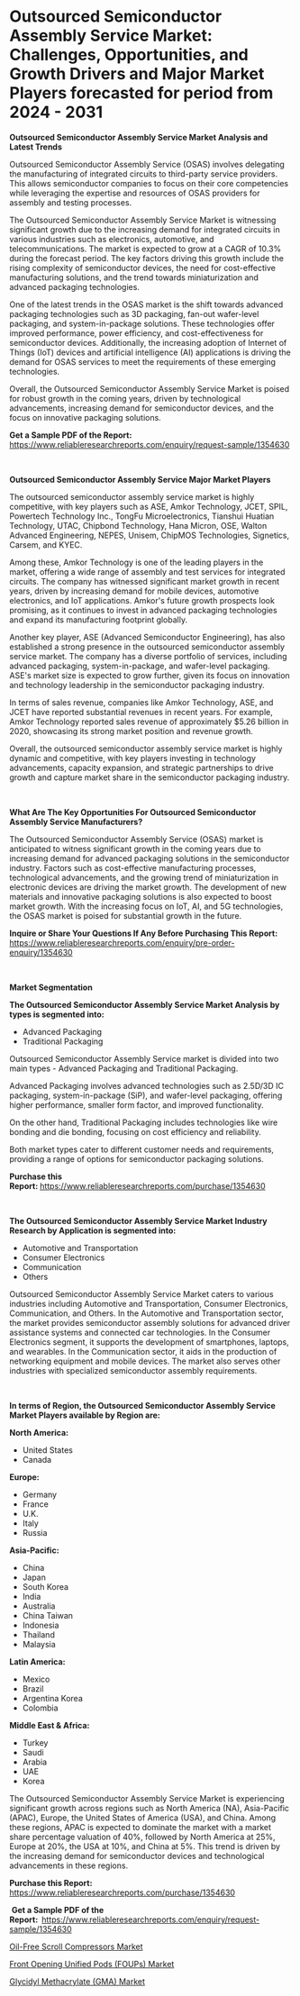 <p><h1>Outsourced Semiconductor Assembly Service Market: Challenges, Opportunities, and Growth Drivers and Major Market Players forecasted for period from 2024 - 2031</h1></p><p><strong>Outsourced Semiconductor Assembly Service Market Analysis and Latest Trends</strong></p>
<p><p>Outsourced Semiconductor Assembly Service (OSAS) involves delegating the manufacturing of integrated circuits to third-party service providers. This allows semiconductor companies to focus on their core competencies while leveraging the expertise and resources of OSAS providers for assembly and testing processes.</p><p>The Outsourced Semiconductor Assembly Service Market is witnessing significant growth due to the increasing demand for integrated circuits in various industries such as electronics, automotive, and telecommunications. The market is expected to grow at a CAGR of 10.3% during the forecast period. The key factors driving this growth include the rising complexity of semiconductor devices, the need for cost-effective manufacturing solutions, and the trend towards miniaturization and advanced packaging technologies.</p><p>One of the latest trends in the OSAS market is the shift towards advanced packaging technologies such as 3D packaging, fan-out wafer-level packaging, and system-in-package solutions. These technologies offer improved performance, power efficiency, and cost-effectiveness for semiconductor devices. Additionally, the increasing adoption of Internet of Things (IoT) devices and artificial intelligence (AI) applications is driving the demand for OSAS services to meet the requirements of these emerging technologies.</p><p>Overall, the Outsourced Semiconductor Assembly Service Market is poised for robust growth in the coming years, driven by technological advancements, increasing demand for semiconductor devices, and the focus on innovative packaging solutions.</p></p>
<p><strong>Get a Sample PDF of the Report:&nbsp;</strong> <a href="https://www.reliableresearchreports.com/enquiry/request-sample/1354630">https://www.reliableresearchreports.com/enquiry/request-sample/1354630</a></p>
<p>&nbsp;</p>
<p><strong>Outsourced Semiconductor Assembly Service Major Market Players</strong></p>
<p><p>The outsourced semiconductor assembly service market is highly competitive, with key players such as ASE, Amkor Technology, JCET, SPIL, Powertech Technology Inc., TongFu Microelectronics, Tianshui Huatian Technology, UTAC, Chipbond Technology, Hana Micron, OSE, Walton Advanced Engineering, NEPES, Unisem, ChipMOS Technologies, Signetics, Carsem, and KYEC.</p><p>Among these, Amkor Technology is one of the leading players in the market, offering a wide range of assembly and test services for integrated circuits. The company has witnessed significant market growth in recent years, driven by increasing demand for mobile devices, automotive electronics, and IoT applications. Amkor's future growth prospects look promising, as it continues to invest in advanced packaging technologies and expand its manufacturing footprint globally.</p><p>Another key player, ASE (Advanced Semiconductor Engineering), has also established a strong presence in the outsourced semiconductor assembly service market. The company has a diverse portfolio of services, including advanced packaging, system-in-package, and wafer-level packaging. ASE's market size is expected to grow further, given its focus on innovation and technology leadership in the semiconductor packaging industry.</p><p>In terms of sales revenue, companies like Amkor Technology, ASE, and JCET have reported substantial revenues in recent years. For example, Amkor Technology reported sales revenue of approximately $5.26 billion in 2020, showcasing its strong market position and revenue growth.</p><p>Overall, the outsourced semiconductor assembly service market is highly dynamic and competitive, with key players investing in technology advancements, capacity expansion, and strategic partnerships to drive growth and capture market share in the semiconductor packaging industry.</p></p>
<p>&nbsp;</p>
<p><strong>What Are The Key Opportunities For Outsourced Semiconductor Assembly Service Manufacturers?</strong></p>
<p><p>The Outsourced Semiconductor Assembly Service (OSAS) market is anticipated to witness significant growth in the coming years due to increasing demand for advanced packaging solutions in the semiconductor industry. Factors such as cost-effective manufacturing processes, technological advancements, and the growing trend of miniaturization in electronic devices are driving the market growth. The development of new materials and innovative packaging solutions is also expected to boost market growth. With the increasing focus on IoT, AI, and 5G technologies, the OSAS market is poised for substantial growth in the future.</p></p>
<p><strong>Inquire or Share Your Questions If Any Before Purchasing This Report:</strong> <a href="https://www.reliableresearchreports.com/enquiry/pre-order-enquiry/1354630">https://www.reliableresearchreports.com/enquiry/pre-order-enquiry/1354630</a></p>
<p>&nbsp;</p>
<p><strong>Market Segmentation</strong></p>
<p><strong>The Outsourced Semiconductor Assembly Service Market Analysis by types is segmented into:</strong></p>
<p><ul><li>Advanced Packaging</li><li>Traditional Packaging</li></ul></p>
<p><p>Outsourced Semiconductor Assembly Service market is divided into two main types - Advanced Packaging and Traditional Packaging. </p><p>Advanced Packaging involves advanced technologies such as 2.5D/3D IC packaging, system-in-package (SiP), and wafer-level packaging, offering higher performance, smaller form factor, and improved functionality. </p><p>On the other hand, Traditional Packaging includes technologies like wire bonding and die bonding, focusing on cost efficiency and reliability.</p><p>Both market types cater to different customer needs and requirements, providing a range of options for semiconductor packaging solutions.</p></p>
<p><strong>Purchase this Report:&nbsp;</strong><a href="https://www.reliableresearchreports.com/purchase/1354630">https://www.reliableresearchreports.com/purchase/1354630</a></p>
<p>&nbsp;</p>
<p><strong>The Outsourced Semiconductor Assembly Service Market Industry Research by Application is segmented into:</strong></p>
<p><ul><li>Automotive and Transportation</li><li>Consumer Electronics</li><li>Communication</li><li>Others</li></ul></p>
<p><p>Outsourced Semiconductor Assembly Service Market caters to various industries including Automotive and Transportation, Consumer Electronics, Communication, and Others. In the Automotive and Transportation sector, the market provides semiconductor assembly solutions for advanced driver assistance systems and connected car technologies. In the Consumer Electronics segment, it supports the development of smartphones, laptops, and wearables. In the Communication sector, it aids in the production of networking equipment and mobile devices. The market also serves other industries with specialized semiconductor assembly requirements.</p></p>
<p>&nbsp;</p>
<p><strong>In terms of Region, the Outsourced Semiconductor Assembly Service Market Players available by Region are:</strong></p>
<p>
    <p> <strong> North America: </strong>
        <ul>
            <li>United States</li>
            <li>Canada</li>
        </ul>
        </p> 
    <p> <strong> Europe: </strong>
        <ul>
            <li>Germany</li>
            <li>France</li>
            <li>U.K.</li>
            <li>Italy</li>
            <li>Russia</li>
        </ul>
        </p> 
    <p> <strong> Asia-Pacific: </strong>
        <ul>
            <li>China</li>
            <li>Japan</li>
            <li>South Korea</li>
            <li>India</li>
            <li>Australia</li>
            <li>China Taiwan</li>
            <li>Indonesia</li>
            <li>Thailand</li>
            <li>Malaysia</li>
        </ul>
        </p> 
    <p> <strong> Latin America: </strong>
        <ul>
            <li>Mexico</li>
            <li>Brazil</li>
            <li>Argentina Korea</li>
            <li>Colombia</li>
        </ul>
        </p> 
    <p> <strong> Middle East & Africa: </strong>
        <ul>
            <li>Turkey</li>
            <li>Saudi</li>
            <li>Arabia</li>
            <li>UAE</li>
            <li>Korea</li>
        </ul>
    </p>
    </p>
<p><p>The Outsourced Semiconductor Assembly Service Market is experiencing significant growth across regions such as North America (NA), Asia-Pacific (APAC), Europe, the United States of America (USA), and China. Among these regions, APAC is expected to dominate the market with a market share percentage valuation of 40%, followed by North America at 25%, Europe at 20%, the USA at 10%, and China at 5%. This trend is driven by the increasing demand for semiconductor devices and technological advancements in these regions.</p></p>
<p><strong>Purchase this Report: </strong><a href="https://www.reliableresearchreports.com/purchase/1354630">https://www.reliableresearchreports.com/purchase/1354630</a></p>
<p>&nbsp;<strong>Get a Sample PDF of the Report:&nbsp;&nbsp;</strong><a href="https://www.reliableresearchreports.com/enquiry/request-sample/1354630">https://www.reliableresearchreports.com/enquiry/request-sample/1354630</a></p>
<p><strong></strong></p>
<p><p><a href="https://www.linkedin.com/pulse/oil-free-scroll-compressors-market-research-report-reveals-cc9wc?trackingId=zoJgAx5ynIejeh4UQeGQzA%3D%3D">Oil-Free Scroll Compressors Market</a></p><p><a href="https://www.linkedin.com/pulse/front-opening-unified-pods-foups-market-research-report-uqa8e?trackingId=546%2B2%2BRnOt325oCv36Un7g%3D%3D">Front Opening Unified Pods (FOUPs) Market</a></p><p><a href="https://www.linkedin.com/pulse/glycidyl-methacrylate-gma-market-growth-trends-covid-19-impact-2wlyc?trackingId=dV%2BrKOubA8Eev4jI6DsvOA%3D%3D">Glycidyl Methacrylate (GMA) Market</a></p></p>